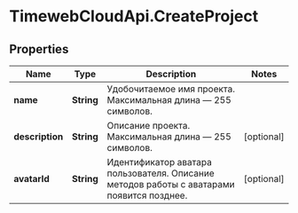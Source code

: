 # TimewebCloudApi.CreateProject

## Properties

Name | Type | Description | Notes
------------ | ------------- | ------------- | -------------
**name** | **String** | Удобочитаемое имя проекта. Максимальная длина — 255 символов. | 
**description** | **String** | Описание проекта. Максимальная длина — 255 символов. | [optional] 
**avatarId** | **String** | Идентификатор аватара пользователя. Описание методов работы с аватарами появится позднее. | [optional] 


